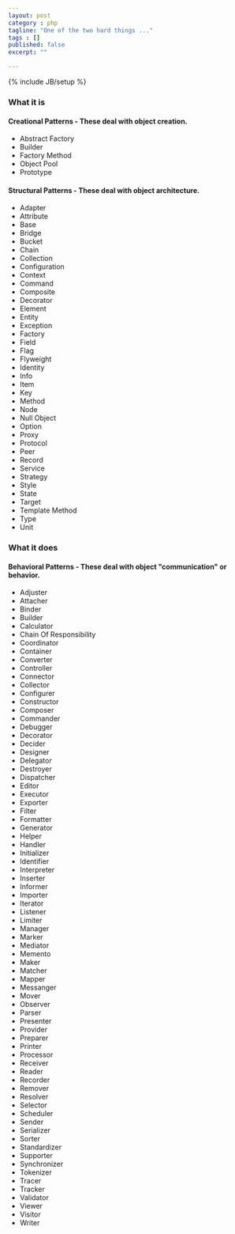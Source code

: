 ```yaml
---
layout: post
category : php
tagline: "One of the two hard things ..."
tags : []
published: false
excerpt: ""

---
```

{% include JB/setup %}

### What it is

#### Creational Patterns - These deal with object creation.

* Abstract Factory
* Builder
* Factory Method
* Object Pool
* Prototype

#### Structural Patterns - These deal with object architecture.

* Adapter
* Attribute
* Base
* Bridge
* Bucket
* Chain
* Collection
* Configuration
* Context
* Command
* Composite
* Decorator
* Element
* Entity
* Exception
* Factory
* Field
* Flag
* Flyweight
* Identity
* Info
* Item
* Key
* Method
* Node
* Null Object
* Option
* Proxy
* Protocol
* Peer
* Record
* Service
* Strategy
* Style
* State
* Target
* Template Method
* Type
* Unit

### What it does

#### Behavioral Patterns - These deal with object "communication" or behavior.

* Adjuster
* Attacher
* Binder
* Builder
* Calculator
* Chain Of Responsibility
* Coordinator
* Container
* Converter
* Controller
* Connector
* Collector
* Configurer
* Constructor
* Composer
* Commander
* Debugger
* Decorator
* Decider
* Designer
* Delegator
* Destroyer
* Dispatcher
* Editor
* Executor
* Exporter
* Filter
* Formatter
* Generator
* Helper
* Handler
* Initializer
* Identifier
* Interpreter
* Inserter
* Informer
* Importer
* Iterator
* Listener
* Limiter
* Manager
* Marker
* Mediator
* Memento
* Maker
* Matcher
* Mapper
* Messanger
* Mover
* Observer
* Parser
* Presenter
* Provider
* Preparer
* Printer
* Processor
* Receiver
* Reader
* Recorder
* Remover
* Resolver
* Selector
* Scheduler
* Sender
* Serializer
* Sorter
* Standardizer
* Supporter
* Synchronizer
* Tokenizer
* Tracer
* Tracker
* Validator
* Viewer
* Visitor
* Writer
